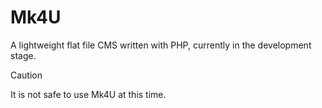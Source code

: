 # Mk4U
A lightweight flat file CMS written with PHP, currently in the development stage.

>[!CAUTION]
>It is not safe to use Mk4U at this time.
